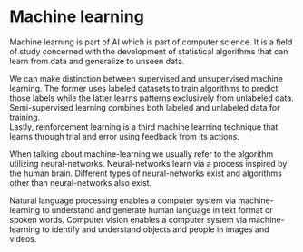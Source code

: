 # Machine learning

Machine learning is part of AI which is part of computer science. It is a field of study concerned with the development of statistical algorithms that can learn from data and generalize to unseen data.

We can make distinction between supervised and unsupervised machine learning. The former uses labeled datasets to train algorithms to predict those labels while the latter learns patterns exclusively from unlabeled data. Semi-supervised learning combines both labeled and unlabeled data for training.<br>
Lastly, reinforcement learning is a third machine learning technique that learns through trial and error using feedback from its actions.

When talking about machine-learning we usually refer to the algorithm utilizing neural-networks. Neural-networks learn via a process inspired by the human brain. Different types of neural-networks exist and algorithms other than neural-networks also exist.

Natural language processing enables a computer system via machine-learning to understand and generate human language in text format or spoken words. Computer vision enables a computer system via machine-learning to identify and understand objects and people in images and videos.
